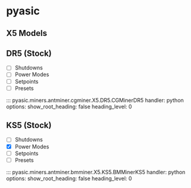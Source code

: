 # pyasic
## X5 Models

## DR5 (Stock)

- [ ] Shutdowns
- [ ] Power Modes
- [ ] Setpoints
- [ ] Presets

::: pyasic.miners.antminer.cgminer.X5.DR5.CGMinerDR5
    handler: python
    options:
        show_root_heading: false
        heading_level: 0

## KS5 (Stock)

- [ ] Shutdowns
- [x] Power Modes
- [ ] Setpoints
- [ ] Presets

::: pyasic.miners.antminer.bmminer.X5.KS5.BMMinerKS5
    handler: python
    options:
        show_root_heading: false
        heading_level: 0

